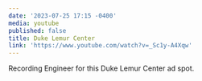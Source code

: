 ```yaml
---
date: '2023-07-25 17:15 -0400'
media: youtube
published: false
title: Duke Lemur Center
link: 'https://www.youtube.com/watch?v=_Sc1y-A4Xqw'
---
```

Recording Engineer for this Duke Lemur Center ad spot.
